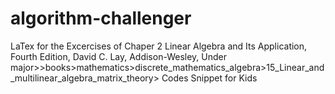 # algorithm-challenger
LaTex for the Excercises of Chaper 2 Linear Algebra and Its Application, Fourth Edition, David C. Lay, Addison-Wesley, Under major>>books>mathematics>discrete_mathematics_algebra>15_Linear_and_multilinear_algebra_matrix_theory> Codes Snippet for Kids
